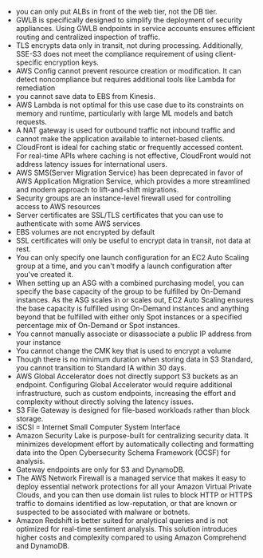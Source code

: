 - you can only put ALBs in front of the web tier, not the DB tier.
- GWLB is specifically designed to simplify the deployment of security appliances. Using GWLB endpoints in service
  accounts ensures efficient routing and centralized inspection of traffic.
- TLS encrypts data only in transit, not during processing. Additionally, SSE-S3 does not meet the compliance
  requirement of using client-specific encryption keys.
- AWS Config cannot prevent resource creation or modification. It can detect noncompliance but requires additional tools
  like Lambda for remediation
- you cannot save data to EBS from Kinesis.
- AWS Lambda is not optimal for this use case due to its constraints on memory and runtime, particularly with large ML
  models and batch requests.
- A NAT gateway is used for outbound traffic not inbound traffic and cannot make the application available to
  internet-based clients.
- CloudFront is ideal for caching static or frequently accessed content. For real-time APIs where caching is not
  effective, CloudFront would not address latency issues for international users.
- AWS SMS(Server Migration Service) has been deprecated in favor of AWS Application Migration Service, which provides a
  more streamlined and
  modern approach to lift-and-shift migrations.
- Security groups are an instance-level firewall used for controlling access to AWS resources
- Server certificates are SSL/TLS certificates that you can use to authenticate with some AWS services
- EBS volumes are not encrypted by default
- SSL certificates will only be useful to encrypt data in transit, not data at rest.
- You can only specify one launch configuration for an EC2 Auto Scaling group at a time, and you can't modify a launch
  configuration after you've created it.
- When setting up an ASG with a combined purchasing model, you can specify the base capacity of the group to be
  fulfilled by On-Demand instances. As the ASG scales in or scales out, EC2 Auto Scaling ensures the base capacity is
  fulfilled using On-Demand instances and anything beyond that be fulfilled with either only Spot instances or a
  specified percentage mix of On-Demand or Spot instances.
- You cannot manually associate or disassociate a public IP address from your instance
- You cannot change the CMK key that is used to encrypt a volume
- Though there is no minimum duration when storing data in S3 Standard, you cannot transition to Standard IA within 30
  days.
- AWS Global Accelerator does not directly support S3 buckets as an endpoint. Configuring Global Accelerator would
  require additional infrastructure, such as custom endpoints, increasing the effort and complexity without directly
  solving the latency issues.
- S3 File Gateway is designed for file-based workloads rather than block storage.
- iSCSI = Internet Small Computer System Interface
- Amazon Security Lake is purpose-built for centralizing security data. It minimizes development effort by automatically
  collecting and formatting data into the Open Cybersecurity Schema Framework (OCSF) for analysis.
- Gateway endpoints are only for S3 and DynamoDB.
- The AWS Network Firewall is a managed service that makes it easy to deploy essential network protections for all your
  Amazon Virtual Private Clouds, and you can then use domain list rules to block HTTP or HTTPS traffic to domains
  identified as low-reputation, or that are known or suspected to be associated with malware or botnets.
- Amazon Redshift is better suited for analytical queries and is not optimized for real-time sentiment analysis. This
  solution introduces higher costs and complexity compared to using Amazon Comprehend and DynamoDB.

